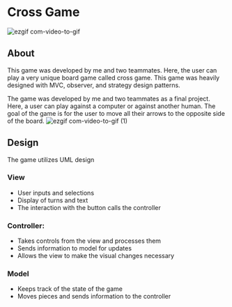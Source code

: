 # Cross Game
![ezgif com-video-to-gif](https://github.com/aks7816/Cross-Game-Java/assets/88150790/0bf9a9e8-8f18-4b2a-b3bd-246db4d3bbeb)

## About
This game was developed by me and two teammates. Here, the user can play a very unique board game called cross game. This game was heavily designed with MVC, observer, and strategy design patterns.

The game was developed by me and two teammates as a final project. Here, a user can play against a computer or against another human. The goal of the game is for the user to move all their arrows to the opposite side of the board. 
![ezgif com-video-to-gif (1)](https://github.com/aks7816/Cross-Game-Java/assets/88150790/12ec7aae-5ff5-4bdc-9086-3ad246b5842d)


## Design

The game utilizes UML design
### View
  - User inputs and selections
  - Display of turns and text
  - The interaction with the button calls the controller
### Controller:
  - Takes controls from the view and processes them
  - Sends information to model for updates
  - Allows the view to make the visual changes necessary
### Model
  - Keeps track of the state of the game
  - Moves pieces and sends information to the controller

<div align="center">





